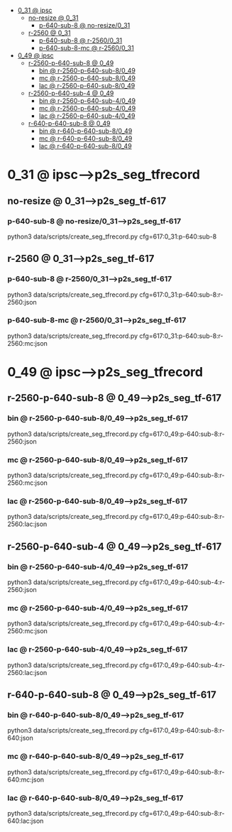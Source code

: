 <!-- MarkdownTOC -->

- [0_31       @ ipsc](#0_31___ipsc_)
    - [no-resize       @ 0_31](#no_resize___0_31_)
        - [p-640-sub-8       @ no-resize/0_31](#p_640_sub_8___no_resize_0_31_)
    - [r-2560       @ 0_31](#r_2560___0_31_)
        - [p-640-sub-8       @ r-2560/0_31](#p_640_sub_8___r_2560_0_3_1_)
        - [p-640-sub-8-mc       @ r-2560/0_31](#p_640_sub_8_mc___r_2560_0_3_1_)
- [0_49       @ ipsc](#0_49___ipsc_)
    - [r-2560-p-640-sub-8       @ 0_49](#r_2560_p_640_sub_8___0_49_)
        - [bin       @ r-2560-p-640-sub-8/0_49](#bin___r_2560_p_640_sub_8_0_4_9_)
        - [mc       @ r-2560-p-640-sub-8/0_49](#mc___r_2560_p_640_sub_8_0_4_9_)
        - [lac       @ r-2560-p-640-sub-8/0_49](#lac___r_2560_p_640_sub_8_0_4_9_)
    - [r-2560-p-640-sub-4       @ 0_49](#r_2560_p_640_sub_4___0_49_)
        - [bin       @ r-2560-p-640-sub-4/0_49](#bin___r_2560_p_640_sub_4_0_4_9_)
        - [mc       @ r-2560-p-640-sub-4/0_49](#mc___r_2560_p_640_sub_4_0_4_9_)
        - [lac       @ r-2560-p-640-sub-4/0_49](#lac___r_2560_p_640_sub_4_0_4_9_)
    - [r-640-p-640-sub-8       @ 0_49](#r_640_p_640_sub_8___0_49_)
        - [bin       @ r-640-p-640-sub-8/0_49](#bin___r_640_p_640_sub_8_0_49_)
        - [mc       @ r-640-p-640-sub-8/0_49](#mc___r_640_p_640_sub_8_0_49_)
        - [lac       @ r-640-p-640-sub-8/0_49](#lac___r_640_p_640_sub_8_0_49_)

<!-- /MarkdownTOC -->

<a id="0_31___ipsc_"></a>
# 0_31       @ ipsc-->p2s_seg_tfrecord
<a id="no_resize___0_31_"></a>
## no-resize       @ 0_31-->p2s_seg_tf-617
<a id="p_640_sub_8___no_resize_0_31_"></a>
### p-640-sub-8       @ no-resize/0_31-->p2s_seg_tf-617
python3 data/scripts/create_seg_tfrecord.py cfg=617:0_31:p-640:sub-8

<a id="r_2560___0_31_"></a>
## r-2560       @ 0_31-->p2s_seg_tf-617
<a id="p_640_sub_8___r_2560_0_3_1_"></a>
### p-640-sub-8       @ r-2560/0_31-->p2s_seg_tf-617
python3 data/scripts/create_seg_tfrecord.py cfg=617:0_31:p-640:sub-8:r-2560:json
<a id="p_640_sub_8_mc___r_2560_0_3_1_"></a>
### p-640-sub-8-mc       @ r-2560/0_31-->p2s_seg_tf-617
python3 data/scripts/create_seg_tfrecord.py cfg=617:0_31:p-640:sub-8:r-2560:mc:json

<a id="0_49___ipsc_"></a>
# 0_49       @ ipsc-->p2s_seg_tfrecord
<a id="r_2560_p_640_sub_8___0_49_"></a>
## r-2560-p-640-sub-8       @ 0_49-->p2s_seg_tf-617
<a id="bin___r_2560_p_640_sub_8_0_4_9_"></a>
### bin       @ r-2560-p-640-sub-8/0_49-->p2s_seg_tf-617
python3 data/scripts/create_seg_tfrecord.py cfg=617:0_49:p-640:sub-8:r-2560:json
<a id="mc___r_2560_p_640_sub_8_0_4_9_"></a>
### mc       @ r-2560-p-640-sub-8/0_49-->p2s_seg_tf-617
python3 data/scripts/create_seg_tfrecord.py cfg=617:0_49:p-640:sub-8:r-2560:mc:json
<a id="lac___r_2560_p_640_sub_8_0_4_9_"></a>
### lac       @ r-2560-p-640-sub-8/0_49-->p2s_seg_tf-617
python3 data/scripts/create_seg_tfrecord.py cfg=617:0_49:p-640:sub-8:r-2560:lac:json

<a id="r_2560_p_640_sub_4___0_49_"></a>
## r-2560-p-640-sub-4       @ 0_49-->p2s_seg_tf-617
<a id="bin___r_2560_p_640_sub_4_0_4_9_"></a>
### bin       @ r-2560-p-640-sub-4/0_49-->p2s_seg_tf-617
python3 data/scripts/create_seg_tfrecord.py cfg=617:0_49:p-640:sub-4:r-2560:json
<a id="mc___r_2560_p_640_sub_4_0_4_9_"></a>
### mc       @ r-2560-p-640-sub-4/0_49-->p2s_seg_tf-617
python3 data/scripts/create_seg_tfrecord.py cfg=617:0_49:p-640:sub-4:r-2560:mc:json
<a id="lac___r_2560_p_640_sub_4_0_4_9_"></a>
### lac       @ r-2560-p-640-sub-4/0_49-->p2s_seg_tf-617
python3 data/scripts/create_seg_tfrecord.py cfg=617:0_49:p-640:sub-4:r-2560:lac:json

<a id="r_640_p_640_sub_8___0_49_"></a>
## r-640-p-640-sub-8       @ 0_49-->p2s_seg_tf-617
<a id="bin___r_640_p_640_sub_8_0_49_"></a>
### bin       @ r-640-p-640-sub-8/0_49-->p2s_seg_tf-617
python3 data/scripts/create_seg_tfrecord.py cfg=617:0_49:p-640:sub-8:r-640:json
<a id="mc___r_640_p_640_sub_8_0_49_"></a>
### mc       @ r-640-p-640-sub-8/0_49-->p2s_seg_tf-617
python3 data/scripts/create_seg_tfrecord.py cfg=617:0_49:p-640:sub-8:r-640:mc:json
<a id="lac___r_640_p_640_sub_8_0_49_"></a>
### lac       @ r-640-p-640-sub-8/0_49-->p2s_seg_tf-617
python3 data/scripts/create_seg_tfrecord.py cfg=617:0_49:p-640:sub-8:r-640:lac:json

